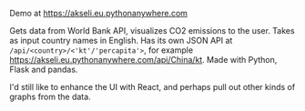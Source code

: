 Demo at https://akseli.eu.pythonanywhere.com

Gets data from World Bank API, visualizes CO2 emissions to the user. Takes as input country names in English. Has its own JSON API at `/api/<country>/<'kt'/'percapita'>`, for example https://akseli.eu.pythonanywhere.com/api/China/kt. Made with Python, Flask and pandas.

I'd still like to enhance the UI with React, and perhaps pull out other kinds of graphs from the data.
